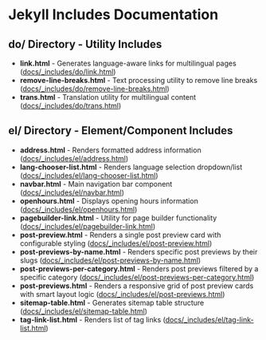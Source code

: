 # Jekyll Includes Documentation

## do/ Directory - Utility Includes

- **link.html** - Generates language-aware links for multilingual pages ([docs/_includes/do/link.html](docs/_includes/do/link.html))
- **remove-line-breaks.html** - Text processing utility to remove line breaks ([docs/_includes/do/remove-line-breaks.html](docs/_includes/do/remove-line-breaks.html))
- **trans.html** - Translation utility for multilingual content ([docs/_includes/do/trans.html](docs/_includes/do/trans.html))

## el/ Directory - Element/Component Includes

- **address.html** - Renders formatted address information ([docs/_includes/el/address.html](docs/_includes/el/address.html))
- **lang-chooser-list.html** - Renders language selection dropdown/list ([docs/_includes/el/lang-chooser-list.html](docs/_includes/el/lang-chooser-list.html))
- **navbar.html** - Main navigation bar component ([docs/_includes/el/navbar.html](docs/_includes/el/navbar.html))
- **openhours.html** - Displays opening hours information ([docs/_includes/el/openhours.html](docs/_includes/el/openhours.html))
- **pagebuilder-link.html** - Utility for page builder functionality ([docs/_includes/el/pagebuilder-link.html](docs/_includes/el/pagebuilder-link.html))
- **post-preview.html** - Renders a single post preview card with configurable styling ([docs/_includes/el/post-preview.html](docs/_includes/el/post-preview.html))
- **post-previews-by-name.html** - Renders specific post previews by their slugs ([docs/_includes/el/post-previews-by-name.html](docs/_includes/el/post-previews-by-name.html))
- **post-previews-per-category.html** - Renders post previews filtered by a specific category ([docs/_includes/el/post-previews-per-category.html](docs/_includes/el/post-previews-per-category.html))
- **post-previews.html** - Renders a responsive grid of post preview cards with smart layout logic ([docs/_includes/el/post-previews.html](docs/_includes/el/post-previews.html))
- **sitemap-table.html** - Generates sitemap table structure ([docs/_includes/el/sitemap-table.html](docs/_includes/el/sitemap-table.html))
- **tag-link-list.html** - Renders list of tag links ([docs/_includes/el/tag-link-list.html](docs/_includes/el/tag-link-list.html))
